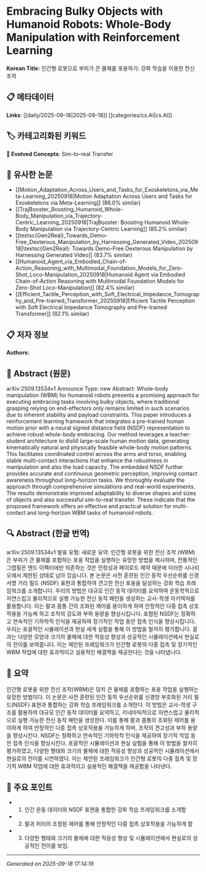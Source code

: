 
# Embracing Bulky Objects with Humanoid Robots: Whole-Body Manipulation with Reinforcement Learning

**Korean Title:** 인간형 로봇으로 부피가 큰 물체를 포용하기: 강화 학습을 이용한 전신 조작

## 📋 메타데이터

**Links**: [[daily/2025-09-18|2025-09-18]] [[categories/cs.AI|cs.AI]]

## 🏷️ 카테고리화된 키워드
**🚀 Evolved Concepts**: Sim-to-real Transfer

## 🔗 유사한 논문
- [[Motion_Adaptation_Across_Users_and_Tasks_for_Exoskeletons_via_Meta-Learning_20250918|Motion Adaptation Across Users and Tasks for Exoskeletons via Meta-Learning]] (86.0% similar)
- [[TrajBooster_Boosting_Humanoid_Whole-Body_Manipulation_via_Trajectory-Centric_Learning_20250918|TrajBooster: Boosting Humanoid Whole-Body Manipulation via Trajectory-Centric Learning]] (85.2% similar)
- [[textsc{Gen2Real}_Towards_Demo-Free_Dexterous_Manipulation_by_Harnessing_Generated_Video_20250918|\textsc{Gen2Real}: Towards Demo-Free Dexterous Manipulation by Harnessing Generated Video]] (83.7% similar)
- [[Humanoid_Agent_via_Embodied_Chain-of-Action_Reasoning_with_Multimodal_Foundation_Models_for_Zero-Shot_Loco-Manipulation_20250918|Humanoid Agent via Embodied Chain-of-Action Reasoning with Multimodal Foundation Models for Zero-Shot Loco-Manipulation]] (82.4% similar)
- [[Efficient_Tactile_Perception_with_Soft_Electrical_Impedance_Tomography_and_Pre-trained_Transformer_20250918|Efficient Tactile Perception with Soft Electrical Impedance Tomography and Pre-trained Transformer]] (82.1% similar)

## 📋 저자 정보

**Authors:** 

## 📄 Abstract (원문)

arXiv:2509.13534v1 Announce Type: new 
Abstract: Whole-body manipulation (WBM) for humanoid robots presents a promising approach for executing embracing tasks involving bulky objects, where traditional grasping relying on end-effectors only remains limited in such scenarios due to inherent stability and payload constraints. This paper introduces a reinforcement learning framework that integrates a pre-trained human motion prior with a neural signed distance field (NSDF) representation to achieve robust whole-body embracing. Our method leverages a teacher-student architecture to distill large-scale human motion data, generating kinematically natural and physically feasible whole-body motion patterns. This facilitates coordinated control across the arms and torso, enabling stable multi-contact interactions that enhance the robustness in manipulation and also the load capacity. The embedded NSDF further provides accurate and continuous geometric perception, improving contact awareness throughout long-horizon tasks. We thoroughly evaluate the approach through comprehensive simulations and real-world experiments. The results demonstrate improved adaptability to diverse shapes and sizes of objects and also successful sim-to-real transfer. These indicate that the proposed framework offers an effective and practical solution for multi-contact and long-horizon WBM tasks of humanoid robots.

## 🔍 Abstract (한글 번역)

arXiv:2509.13534v1 발표 유형: 새로운
요약: 인간형 로봇을 위한 전신 조작 (WBM)은 부피가 큰 물체를 포함하는 포옹 작업을 실행하는 유망한 방법을 제시하며, 전통적인 그랩핑은 엔드 이펙터에만 의존하는 것은 안정성과 페이로드 제약 때문에 이러한 시나리오에서 제한된 상태로 남아 있습니다. 본 논문은 사전 훈련된 인간 동작 우선순위를 신경 서명 거리 필드 (NSDF) 표현과 통합하여 견고한 전신 포옹을 달성하는 강화 학습 프레임워크를 소개합니다. 우리의 방법은 대규모 인간 동작 데이터를 요약하여 운동학적으로 자연스럽고 물리적으로 실행 가능한 전신 동작 패턴을 생성하는 교사-학생 아키텍처를 활용합니다. 이는 팔과 몸통 간의 조화된 제어를 용이하게 하여 안정적인 다중 접촉 상호작용을 가능케 하고 조작의 강도와 부하 용량을 향상시킵니다. 포함된 NSDF는 정확하고 연속적인 기하학적 인식을 제공하여 장기적인 작업 동안 접촉 인식을 향상시킵니다. 우리는 포괄적인 시뮬레이션과 현실 세계 실험을 통해 이 방법을 철저히 평가합니다. 결과는 다양한 모양과 크기의 물체에 대한 적응성 향상과 성공적인 시뮬레이션에서 현실로의 전이를 보여줍니다. 이는 제안된 프레임워크가 인간형 로봇의 다중 접촉 및 장기적인 WBM 작업에 대한 효과적이고 실용적인 해결책을 제공한다는 것을 나타냅니다.

## 📝 요약

인간형 로봇을 위한 전신 조작(WBM)은 덩치 큰 물체를 포함하는 포옹 작업을 실행하는 유망한 방법이다. 이 논문은 사전 훈련된 인간 동작 우선순위를 신경망 부호화된 거리 필드(NSDF) 표현과 통합하는 강화 학습 프레임워크를 소개한다. 이 방법은 교사-학생 구조를 활용하여 대규모 인간 동작 데이터를 요약하고, 키네마틱적으로 자연스럽고 물리적으로 실행 가능한 전신 동작 패턴을 생성한다. 이를 통해 팔과 몸통의 조화된 제어를 용이하게 하여 안정적인 다중 접촉 상호작용을 가능하게 하며, 조작의 견고성과 부하 용량을 향상시킨다. NSDF는 정확하고 연속적인 기하학적 인식을 제공하여 장기적 작업 동안 접촉 인식을 향상시킨다. 포괄적인 시뮬레이션과 현실 실험을 통해 이 방법을 철저히 평가하였고, 다양한 형태와 크기의 물체에 대한 적응성 향상과 성공적인 시뮬레이션에서 현실로의 전이를 시연하였다. 이는 제안된 프레임워크가 인간형 로봇의 다중 접촉 및 장기적 WBM 작업에 대한 효과적이고 실용적인 해결책을 제공함을 나타낸다.

## 🎯 주요 포인트

- 1. 인간 운동 데이터와 NSDF 표현을 통합한 강화 학습 프레임워크를 소개함

- 2. 팔과 허리의 조정된 제어를 통해 안정적인 다중 접촉 상호작용을 가능하게 함

- 3. 다양한 형태와 크기의 물체에 대한 적응성 향상 및 시뮬레이션에서 현실로의 성공적인 전이를 보임.

---

*Generated on 2025-09-18 17:14:19*